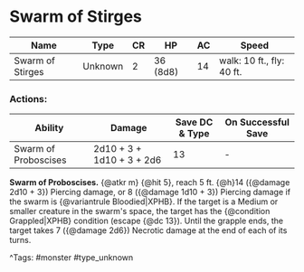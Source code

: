 # Swarm of Stirges

| Name | Type | CR | HP | AC | Speed |
|------|------|----|----|----|-------|
| Swarm of Stirges | Unknown | 2 | 36 (8d8) | 14 | walk: 10 ft., fly: 40 ft. |

### Actions:

| Ability | Damage | Save DC & Type | On Successful Save |
|---------|--------|----------------|--------------------|
| Swarm of Proboscises | 2d10 + 3 + 1d10 + 3 + 2d6 | 13 | - |


**Swarm of Proboscises.** {@atkr m} {@hit 5}, reach 5 ft. {@h}14 ({@damage 2d10 + 3}) Piercing damage, or 8 ({@damage 1d10 + 3}) Piercing damage if the swarm is {@variantrule Bloodied|XPHB}. If the target is a Medium or smaller creature in the swarm's space, the target has the {@condition Grappled|XPHB} condition (escape {@dc 13}). Until the grapple ends, the target takes 7 ({@damage 2d6}) Necrotic damage at the end of each of its turns.

^Tags: #monster #type_unknown